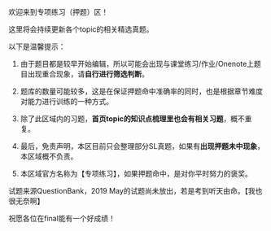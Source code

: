 欢迎来到专项练习（押题）区！

这里将会持续更新各个topic的相关精选真题。

以下是温馨提示：

1. 由于题目都是较早开始编辑，所以可能会出现与课堂练习/作业/Onenote上题目出现重合现象，请**自行进行筛选判断**。

2. 题库的数量可能较多，这是在保证押题命中准确率的同时，也是根据章节难度对能力进行训练的一种方式。

3. 除了此区域内的习题，**首页topic的知识点梳理里也会有相关习题**，概不重复。

4. 最后，免责声明，本区目前只会整理部分SL真题，如果有**出现押题未中现象**，本区域概不负责。

5. 本区域官方名称为【专项练习】，如果押题命中，是对你平时努力的褒奖。

试题来源QuestionBank，2019 May的试题尚未放出，若是考到听天由命。【我也很无奈啊】

祝愿各位在final能有一个好成绩！
